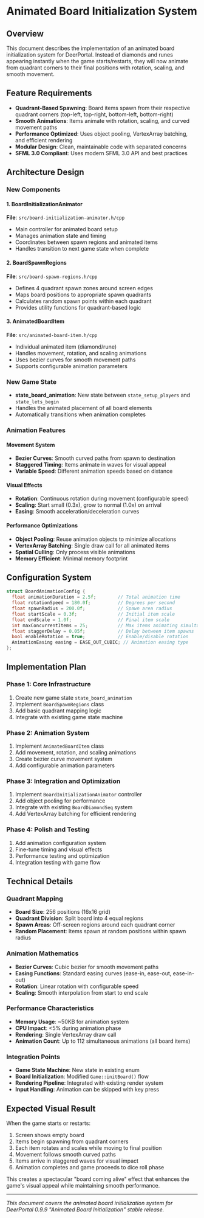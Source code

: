 # Animated Board Initialization System

## Overview

This document describes the implementation of an animated board initialization system for DeerPortal. Instead of diamonds and runes appearing instantly when the game starts/restarts, they will now animate from quadrant corners to their final positions with rotation, scaling, and smooth movement.

## Feature Requirements

- **Quadrant-Based Spawning**: Board items spawn from their respective quadrant corners (top-left, top-right, bottom-left, bottom-right)
- **Smooth Animations**: Items animate with rotation, scaling, and curved movement paths
- **Performance Optimized**: Uses object pooling, VertexArray batching, and efficient rendering
- **Modular Design**: Clean, maintainable code with separated concerns
- **SFML 3.0 Compliant**: Uses modern SFML 3.0 API and best practices

## Architecture Design

### New Components

#### 1. BoardInitializationAnimator
**File**: `src/board-initialization-animator.h/cpp`
- Main controller for animated board setup
- Manages animation state and timing
- Coordinates between spawn regions and animated items
- Handles transition to next game state when complete

#### 2. BoardSpawnRegions  
**File**: `src/board-spawn-regions.h/cpp`
- Defines 4 quadrant spawn zones around screen edges
- Maps board positions to appropriate spawn quadrants
- Calculates random spawn points within each quadrant
- Provides utility functions for quadrant-based logic

#### 3. AnimatedBoardItem
**File**: `src/animated-board-item.h/cpp`
- Individual animated item (diamond/rune)
- Handles movement, rotation, and scaling animations
- Uses bezier curves for smooth movement paths
- Supports configurable animation parameters

### New Game State

- **state_board_animation**: New state between `state_setup_players` and `state_lets_begin`
- Handles the animated placement of all board elements
- Automatically transitions when animation completes

### Animation Features

#### Movement System
- **Bezier Curves**: Smooth curved paths from spawn to destination
- **Staggered Timing**: Items animate in waves for visual appeal
- **Variable Speed**: Different animation speeds based on distance

#### Visual Effects
- **Rotation**: Continuous rotation during movement (configurable speed)
- **Scaling**: Start small (0.3x), grow to normal (1.0x) on arrival
- **Easing**: Smooth acceleration/deceleration curves

#### Performance Optimizations
- **Object Pooling**: Reuse animation objects to minimize allocations
- **VertexArray Batching**: Single draw call for all animated items
- **Spatial Culling**: Only process visible animations
- **Memory Efficient**: Minimal memory footprint

## Configuration System

```cpp
struct BoardAnimationConfig {
  float animationDuration = 2.5f;        // Total animation time
  float rotationSpeed = 180.0f;          // Degrees per second
  float spawnRadius = 200.0f;            // Spawn area radius
  float startScale = 0.3f;               // Initial item scale
  float endScale = 1.0f;                 // Final item scale
  int maxConcurrentItems = 25;           // Max items animating simultaneously
  float staggerDelay = 0.05f;            // Delay between item spawns
  bool enableRotation = true;            // Enable/disable rotation
  AnimationEasing easing = EASE_OUT_CUBIC; // Animation easing type
};
```

## Implementation Plan

### Phase 1: Core Infrastructure
1. Create new game state `state_board_animation`
2. Implement `BoardSpawnRegions` class
3. Add basic quadrant mapping logic
4. Integrate with existing game state machine

### Phase 2: Animation System
1. Implement `AnimatedBoardItem` class
2. Add movement, rotation, and scaling animations
3. Create bezier curve movement system
4. Add configurable animation parameters

### Phase 3: Integration and Optimization  
1. Implement `BoardInitializationAnimator` controller
2. Add object pooling for performance
3. Integrate with existing `BoardDiamondSeq` system
4. Add VertexArray batching for efficient rendering

### Phase 4: Polish and Testing
1. Add animation configuration system
2. Fine-tune timing and visual effects
3. Performance testing and optimization
4. Integration testing with game flow

## Technical Details

### Quadrant Mapping
- **Board Size**: 256 positions (16x16 grid)
- **Quadrant Division**: Split board into 4 equal regions
- **Spawn Areas**: Off-screen regions around each quadrant corner
- **Random Placement**: Items spawn at random positions within spawn radius

### Animation Mathematics
- **Bezier Curves**: Cubic bezier for smooth movement paths
- **Easing Functions**: Standard easing curves (ease-in, ease-out, ease-in-out)
- **Rotation**: Linear rotation with configurable speed
- **Scaling**: Smooth interpolation from start to end scale

### Performance Characteristics
- **Memory Usage**: ~50KB for animation system
- **CPU Impact**: <5% during animation phase
- **Rendering**: Single VertexArray draw call
- **Animation Count**: Up to 112 simultaneous animations (all board items)

### Integration Points
- **Game State Machine**: New state in existing enum
- **Board Initialization**: Modified `Game::initBoard()` flow
- **Rendering Pipeline**: Integrated with existing render system
- **Input Handling**: Animation can be skipped with key press

## Expected Visual Result

When the game starts or restarts:
1. Screen shows empty board
2. Items begin spawning from quadrant corners
3. Each item rotates and scales while moving to final position
4. Movement follows smooth curved paths
5. Items arrive in staggered waves for visual impact
6. Animation completes and game proceeds to dice roll phase

This creates a spectacular "board coming alive" effect that enhances the game's visual appeal while maintaining smooth performance.

---

*This document covers the animated board initialization system for DeerPortal 0.9.9 "Animated Board Initialization" stable release.*